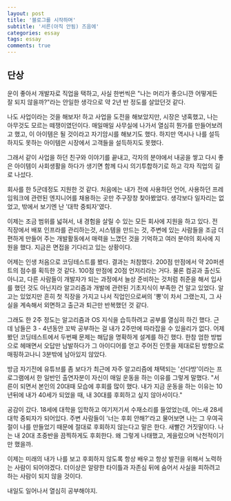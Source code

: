 ```yaml
---
layout: post
title: '블로그를 시작하며'
subtitle: '서른(아직 안됨) 즈음에'
categories: essay
tags: essay
comments: true
---
```


## 단상

운이 좋아서 개발자로 직업을 택하고, 사실 한번씩은 "나는 머리가 좋으니깐 어떻게든 잘 되지 않을까?"라는 안일한 생각으로 약 2년 반 정도를 살았던것 같다.

나도 사업이라는 것을 해보자! 하고 사업을 도전을 해보았지만, 시장은 냉혹했고, 나는 아무것도 모르는 떼쟁이였던이다. 매일매일 사무실에 나가서 열심히 뭔가를 만들어보려고 했고, 이 아이템은 될 것이라고 자기암시를 해보기도 했다. 하지만 역시나 나를 설득하지도 못하는 아이템은 시장에서 고객들을 설득하지도 못했다.

그래서 같이 사업을 하던 친구와 이야기를 끝내고, 각자의 분야에서 내공을 쌓고 다시 좋은 아이템이 사회생활을 하다가 생기면 함께 다시 의기투합하기로 하고 각자 직업의 길로 나섰다.

회사를 한 5군데정도 지원한 것 같다. 처음에는 내가 전에 사용하던 언어, 사용하던 프레임워크에 관련된 엔지니어를 채용하는 곳만 주구장창 찾아봤었다. 생각보다 일자리는 없었고, 밖에서 보기엔 난 '대학 중퇴자'였다. 

이제는 조금 범위를 넓혀서, 내 경험을 살릴 수 있는 모든 회사에 지원을 하고 있다. 전 직장에서 배포 인프라를 관리하는것, 시스템을 만드는 것, 주변에 있는 사람들을 조금 더 편하게 만들어 주는 개발활동에서 매력을 느꼈던 것을 기억하고 여러 분야의 회사에 지원을 했다. 지금은 면접을 기다리고 있는 상황이다.

어제는 인생 처음으로 코딩테스트를 봤다. 결과는 처참했다. 200점 만점에서 약 20퍼센트의 점수를 획득한 것 같다. 100점 만점에 20점 언저리라는 거다. 물론 컴공과 출신도 아니고, 다른 사람들이 개발자가 되는 과정에서 늘상 준비하는 것처럼 취준을 해서 입사를 했던 것도 아닌지라 알고리즘과 개발에 관련된 기초지식이 부족한 건 알고 있었다. 알고는 있었지만 흔히 첫 직장을 가지고 나서 직업인으로써의 '뽕'이 차서 그랬는지, 그 사실을 계속해서 외면하고 출근과 퇴근만 반복했던 것 같다.

그래도 한 2주 정도는 알고리즘과 OS 지식을 습득하려고 공부를 열심히 하긴 했다. 근데 남들은 3 - 4년동안 꼬박 공부하는 걸 내가 2주만에 따라잡을 수 있을리가 없다. 어제 봤던 코딩테스트에서 두번째 문제는 해답을 명확하게 설계를 하긴 했다. 한참 엄한 방법으로 헤매면서 오답만 남발하다가 그 아이디어를 얻고 주어진 인풋을 제대로된 방향으로 매핑하고나니 3분밖에 남아있지 않았다.

방금 자기전에 유튜브를 좀 보다가 최근에 자주 알고리즘에 채택되는 '선다방'이라는 프로그램에서 한 일반인 출연자분이 자신이 매일 운동을 하는 이유를 그렇게 말했다. "서른이 되면서 본인의 20대때 모습에 후회를 많이 했다. 내가 지금 운동을 하는 이유는 10년뒤에 내가 40세가 되었을 때, 내 30대를 후회하고 싶지 않아서이다."

공감이 갔다. 18세에 대학을 입학하고 여기저기서 수재소리를 들었었는데, 어느새 28세 대학 중퇴자가 되어있다. 주변 사람들이 '너는 후회 안해?'라고 물어보면 나는 그 우여곡절이 나를 만들었기 때문에 절대로 후회하지 않는다고 말은 한다. 새빨간 거짓말이다. 나는 내 20대 초중반을 끔찍하게도 후회한다. 왜 그렇게 나태했고, 게을렀으며 낙천적이기만 했을까. 

이제는 미래의 내가 나를 보고 후회하지 않도록 항상 배우고 항상 발전을 위해서 노력하는 사람이 되어야겠다. 더이상은 알량한 타이틀과 자존심 뒤에 숨어서 사실을 피하려고 하는 사람이 되지 않을 것이다.

내일도 일어나서 열심히 공부해야지.

